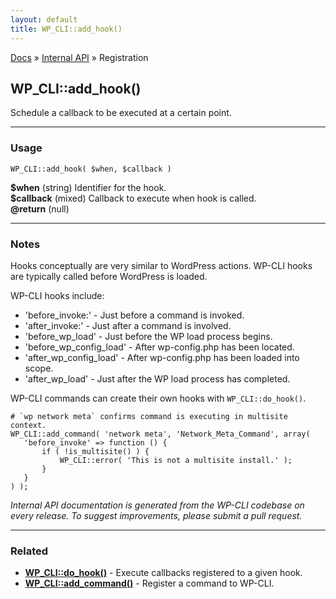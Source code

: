 ```yaml
---
layout: default
title: WP_CLI::add_hook()
---
```


<a href="/docs/">Docs</a> &raquo; <a href="/docs/internal-api/">Internal API</a> &raquo; Registration

## WP_CLI::add_hook()

Schedule a callback to be executed at a certain point.

***

### Usage

    WP_CLI::add_hook( $when, $callback )

<div>
<strong>$when</strong> (string) Identifier for the hook.<br />
<strong>$callback</strong> (mixed) Callback to execute when hook is called.<br />
<strong>@return</strong> (null) <br /></p>
</div>


***

### Notes

Hooks conceptually are very similar to WordPress actions. WP-CLI hooks
are typically called before WordPress is loaded.

WP-CLI hooks include:

* 'before_invoke:<command>' - Just before a command is invoked.
* 'after_invoke:<command>' - Just after a command is involved.
* 'before_wp_load' - Just before the WP load process begins.
* 'before_wp_config_load' - After wp-config.php has been located.
* 'after_wp_config_load' - After wp-config.php has been loaded into scope.
* 'after_wp_load' - Just after the WP load process has completed.

WP-CLI commands can create their own hooks with `WP_CLI::do_hook()`.


    # `wp network meta` confirms command is executing in multisite context.
    WP_CLI::add_command( 'network meta', 'Network_Meta_Command', array(
       'before_invoke' => function () {
           if ( !is_multisite() ) {
               WP_CLI::error( 'This is not a multisite install.' );
           }
       }
    ) );
    


*Internal API documentation is generated from the WP-CLI codebase on every release. To suggest improvements, please submit a pull request.*


***

### Related

<ul>



<li><strong><a href="/docs/internal-api/wp-cli-do-hook/">WP_CLI::do_hook()</a></strong> - Execute callbacks registered to a given hook.</li>


<li><strong><a href="/docs/internal-api/wp-cli-add-command/">WP_CLI::add_command()</a></strong> - Register a command to WP-CLI.</li>



</ul>


